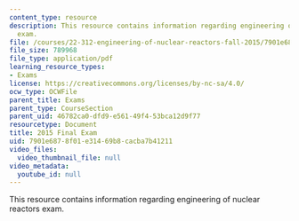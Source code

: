 ```yaml
---
content_type: resource
description: This resource contains information regarding engineering of nuclear reactors
  exam.
file: /courses/22-312-engineering-of-nuclear-reactors-fall-2015/7901e6878f01e31469b8cacba7b41211_MIT22_312F15_final_2015.pdf
file_size: 789968
file_type: application/pdf
learning_resource_types:
- Exams
license: https://creativecommons.org/licenses/by-nc-sa/4.0/
ocw_type: OCWFile
parent_title: Exams
parent_type: CourseSection
parent_uid: 46782ca0-dfd9-e561-49f4-53bca12d9f77
resourcetype: Document
title: 2015 Final Exam
uid: 7901e687-8f01-e314-69b8-cacba7b41211
video_files:
  video_thumbnail_file: null
video_metadata:
  youtube_id: null
---
```

This resource contains information regarding engineering of nuclear reactors exam.
